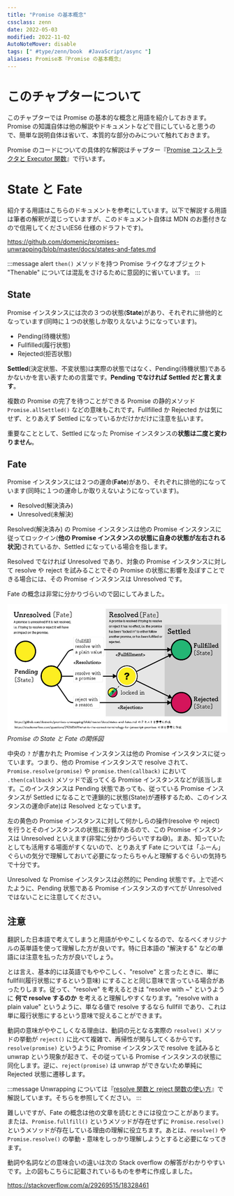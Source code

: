 ```yaml
---
title: "Promise の基本概念"
cssclass: zenn
date: 2022-05-03
modified: 2022-11-02
AutoNoteMover: disable
tags: [" #type/zenn/book  #JavaScript/async "]
aliases: Promise本『Promise の基本概念』
---
```


# このチャプターについて

このチャプターでは Promise の基本的な概念と用語を紹介しておきます。Promise の知識自体は他の解説やドキュメントなどで目にしていると思うので、簡単な説明自体は省いて、本質的な部分のみについて触れておきます。

Promise のコードについての具体的な解説はチャプター『[Promise コンストラクタと Executor 関数](3-epasync-promise-constructor-executor-func)』で行います。

# State と Fate

紹介する用語はこちらのドキュメントを参考にしています。以下で解説する用語は筆者の解釈が混じっていますが、このドキュメント自体は MDN のお墨付きなので信用してください(ES6 仕様のドラフトです)。

https://github.com/domenic/promises-unwrapping/blob/master/docs/states-and-fates.md

:::message alert
`then()` メソッドを持つ Promise ライクなオブジェクト "Thenable" については混乱をさけるために意図的に省いています。
:::

## State

Promise インスタンスには次の３つの状態(**State**)があり、それぞれに排他的となっています(同時に１つの状態しか取りえないようになっています)。

- Pending(待機状態)
- Fullfilled(履行状態)
- Rejected(拒否状態)

**Settled**(決定状態、不変状態)は実際の状態ではなく、Pending(待機状態)であるかないかを言い表すための言葉です。**Pending でなければ Settled だと言えます**。

複数の Promise の完了を待つことができる Promise の静的メソッド `Promise.allSettled()` などの意味もこれです。Fullfilled か Rejected かは気にせず、とりあえず Settled になっているかだけかだけに注意を払います。

重要なこととして、Settled になった Promise インスタンスの**状態は二度と変わりません**。

## Fate

Promise インスタンスには２つの運命(**Fate**)があり、それぞれに排他的になっています(同時に１つの運命しか取りえないようになっています)。

- Resolved(解決済み)
- Unresolved(未解決)

Resolved(解決済み) の Promise インスタンスは他の Promise インスタンスに従ってロックイン(**他の Promise インスタンスの状態に自身の状態が左右される状況**)されているか、Settled になっている場合を指します。

Resolved でなければ Unresolved であり、対象の Promise インスタンスに対して resolve や reject を試みることでその Promise の状態に影響を及ぼすことできる場合には、その Promise インスタンスは Unresolved です。

Fate の概念は非常に分かりづらいので図にしてみました。

![promiseStateFate](/images/js-async/img_promiseStateFate.jpg)*Promise の State と Fate の関係図*

中央の `?` が書かれた Promise インスタンスは他の Promise インスタンスに従っています。つまり、他の Promise インスタンスで resolve されて、`Promise.resolve(promise)` や `promise.then(callback)` において `.then(callback)` メソッドで返ってくる Promise インスタンスなどが該当します。このインスタンスは Pending 状態であっても、従っている Promise インスタンスが Settled になることで連鎖的に状態(State)が遷移するため、このインスタンスの運命(Fate)は Resolved となっています。

左の黄色の Promise インスタンスに対して何かしらの操作(resolve や reject) を行うとそのインスタンスの状態に影響があるので、この Promise インスタンスは Unresolved といえます(非常に分かりづらいですね😅)。まあ、知っていたとしても活用する場面がすくないので、とりあえず Fate については「ふーん」ぐらいの気分で理解しておいて必要になったらちゃんと理解するぐらいの気持ちで十分です。

Unresolved な Promise インスタンスは必然的に Pending 状態です。上で述べたように、Pending 状態である Promise インスタンスのすべてが Unresolved ではないことに注意してください。

## 注意

翻訳した日本語で考えてしまうと用語がややこしくなるので、なるべくオリジナルの英単語を使って理解した方が良いです。特に日本語の "解決する" などの単語には注意を払った方が良いでしょう。

とは言え、基本的には英語でもややこしく、"resolve" と言ったときに、単に fullfill(履行状態にするという意味) にすることと同じ意味で言っている場合があったりします。従って、"resolve" を考えるときは "resolve with ~" というように **何で resolve するのか** を考えると理解しやすくなります。"resolve with a plain value" というように、単なる値で resolve するなら fullfill であり、これは単に履行状態にするという意味で捉えることができます。

動詞の意味がややこしくなる理由は、動詞の元となる実際の `resolve()` メソッドの挙動が `reject()` に比べて複雑で、再帰性が関与してくるからです。`resolve(promise)` というように Promise インスタンスで resolve を試みると unwrap という現象が起きて、その従っている Promise インスタンスの状態に同化します。逆に、`reject(promise)` は unwrap ができないため単純に Rejected 状態に遷移します。

:::message
Unwrapping については『[resolve 関数と reject 関数の使い方](g-epasync-resolve-reject)』で解説しています。そちらを参照してください。
:::

難しいですが、Fate の概念は他の文章を読むときには役立つことがあります。または、`Promise.fullfill()` というメソッドが存在せずに `Promise.resolve()` というメソッドが存在している理由の理解に役立ちます。あとは、`resolve()` や `Promise.resolve()` の挙動・意味をしっかり理解しようとすると必要になってきます。

動詞や名詞などの意味合いの違いは次の Stack overflow の解答がわかりやすいです。上の図もこちらに記載されているものを参考に作成しました。

https://stackoverflow.com/a/29269515/18328461
